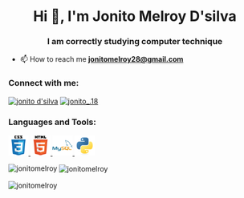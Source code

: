 <h1 align="center">Hi 👋, I'm Jonito Melroy D'silva</h1>
<h3 align="center">I am correctly studying computer technique</h3>

<!---<p align="left"> <a href="https://github.com/ryo-ma/github-profile-trophy"><img src="https://github-profile-trophy.vercel.app/?username=jonitomelroy" alt="jonitomelroy" /></a> </p>--->

- 📫 How to reach me **jonitomelroy28@gmail.com**

<h3 align="left">Connect with me:</h3>
<p align="left">
<a href="https://linkedin.com/in/jonito d'silva" target="blank"><img align="center" src="https://raw.githubusercontent.com/rahuldkjain/github-profile-readme-generator/master/src/images/icons/Social/linked-in-alt.svg" alt="jonito d'silva" height="30" width="40" /></a>
<a href="https://instagram.com/jonito_.18" target="blank"><img align="center" src="https://raw.githubusercontent.com/rahuldkjain/github-profile-readme-generator/master/src/images/icons/Social/instagram.svg" alt="jonito_.18" height="30" width="40" /></a>
</p>

<h3 align="left">Languages and Tools:</h3>
<p align="left"> <a href="https://www.w3schools.com/css/" target="_blank" rel="noreferrer"> <img src="https://raw.githubusercontent.com/devicons/devicon/master/icons/css3/css3-original-wordmark.svg" alt="css3" width="40" height="40"/> </a> <a href="https://www.w3.org/html/" target="_blank" rel="noreferrer"> <img src="https://raw.githubusercontent.com/devicons/devicon/master/icons/html5/html5-original-wordmark.svg" alt="html5" width="40" height="40"/> </a> <a href="https://www.mysql.com/" target="_blank" rel="noreferrer"> <img src="https://raw.githubusercontent.com/devicons/devicon/master/icons/mysql/mysql-original-wordmark.svg" alt="mysql" width="40" height="40"/> </a> <a href="https://www.python.org" target="_blank" rel="noreferrer"> <img src="https://raw.githubusercontent.com/devicons/devicon/master/icons/python/python-original.svg" alt="python" width="40" height="40"/> </a> </p>

<p><img align="left" src="https://github-readme-stats.vercel.app/api/top-langs?username=jonitomelroy&show_icons=true&locale=en&layout=compact" alt="jonitomelroy" /></p>

<p>&nbsp;<img align="center" src="https://github-readme-stats.vercel.app/api?username=jonitomelroy&show_icons=true&locale=en" alt="jonitomelroy" /></p>

<p><img align="center" src="https://github-readme-streak-stats.herokuapp.com/?user=jonitomelroy&;" alt="jonitomelroy" /></p>
